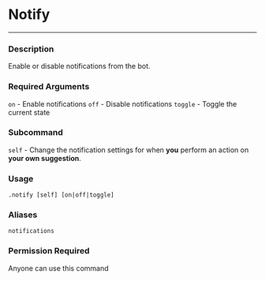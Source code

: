 # Notify
---
### Description
Enable or disable notifications from the bot.
### Required Arguments
`on` - Enable notifications
`off` - Disable notifications
`toggle` - Toggle the current state
### Subcommand
`self` - Change the notification settings for when __you__ perform an action on __your own suggestion__.
### Usage
```
.notify [self] [on|off|toggle]
```
### Aliases
`notifications`
### Permission Required
Anyone can use this command
